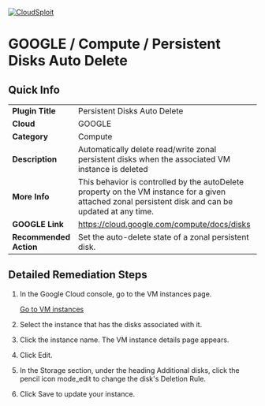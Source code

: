 [![CloudSploit](https://cloudsploit.com/img/logo-new-big-text-100.png "CloudSploit")](https://cloudsploit.com)

# GOOGLE / Compute / Persistent Disks Auto Delete

## Quick Info

| | |
|-|-|
| **Plugin Title** | Persistent Disks Auto Delete |
| **Cloud** | GOOGLE |
| **Category** | Compute |
| **Description** | Automatically delete read/write zonal persistent disks when the associated VM instance is deleted |
| **More Info** | This behavior is controlled by the autoDelete property on the VM instance for a given attached zonal persistent disk and can be updated at any time. |
| **GOOGLE Link** | https://cloud.google.com/compute/docs/disks |
| **Recommended Action** | Set the auto-delete state of a zonal persistent disk. |

## Detailed Remediation Steps
1.  In the Google Cloud console, go to the VM instances page.

    [Go to VM instances](https://console.cloud.google.com/compute/instances)

2.  Select the instance that has the disks associated with it.

3.  Click the instance name. The VM instance details page appears.

4.  Click Edit.

5.  In the Storage section, under the heading Additional disks, click the pencil icon mode_edit to change the disk's Deletion Rule.

6.  Click Save to update your instance.
